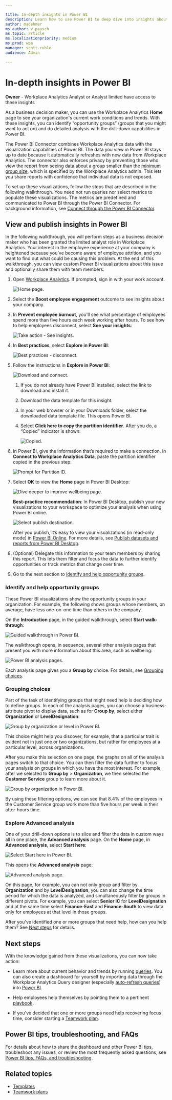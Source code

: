 ```yaml
---

title: In-depth insights in Power BI
description: Learn how to use Power BI to deep dive into insights about your organization
author: madehmer
ms.author: v-pausch
ms.topic: article
ms.localizationpriority: medium 
ms.prod: wpa
manager: scott.ruble
audience: Admin

---
```


# In-depth insights in Power BI

**Owner** - Workplace Analytics Analyst or Analyst limited have access to these insights

As a business decision maker, you can use the Workplace Analytics **Home** page to see your organization's current work conditions and trends. With these insights, you can identify “opportunity groups” (groups that you might want to act on) and do detailed analysis with the drill-down capabilities in Power BI.

The Power BI Connector combines Workplace Analytics data with the visualization capabilities of Power BI. The data you view in Power BI stays up to date because it automatically refreshes with new data from Workplace Analytics. The connector also enforces privacy by preventing those who view the report from seeing data about a group smaller than the [minimum group size](../use/privacy-settings.md#minimum-group-size), which is specified by the Workplace Analytics admin. This lets you share reports with confidence that individual data is not exposed.

To set up these visualizations, follow the steps that are described in the following walkthrough. You need not run queries nor select metrics to populate these visualizations. The metrics are predefined and communicated to Power BI through the Power BI Connector. For background information, see [Connect through the Power BI Connector](../use/view-download-and-export-query-results.md#connect-through-the-power-bi-connector).

## View and publish insights in Power BI

In the following walkthrough, you will perform steps as a business decision maker who has been granted the limited analyst role in Workplace Analytics. Your interest in the employee experience at your company is heightened because you’ve become aware of employee attrition, and you want to find out what could be causing this problem. At the end of this walkthrough, you can view custom Power BI visualizations about this issue and optionally share them with team members.

1. Open [Workplace Analytics](https://workplaceanalytics.office.com/). If prompted, sign in with your work account.

   ![Home page.](../images/wpa/tutorials/new-home-page.png)

2. Select the **Boost employee engagement** outcome to see insights about your company.

3. In **Prevent employee burnout**, you'll see what percentage of employees spend more than five hours each week working after hours. To see how to help employees disconnect, select **See your insights**:

     ![Take action - See insights.](../images/wpa/tutorials/burnout-take-action.png)

4. In **Best practices**, select **Explore in Power BI**:

    ![Best practices - disconnect.](../images/wpa/tutorials/best-practices-disconnect.png)

5. Follow the instructions in **Explore in Power BI**:

    ![Download and connect.](../images/wpa/tutorials/explore-in-pbi.png)

   1. If you do not already have Power BI installed, select the link to download and install it.
   2. Download the data template for this insight.
   3. In your web browser or in your Downloads folder, select the downloaded data template file. This opens Power BI.  
   4. Select **Click here to copy the partition identifier**. After you do, a “Copied” indicator is shown:
  
      ![Copied.](../images/wpa/tutorials/partition-id-copied.png)

6. In Power BI, give the information that’s required to make a connection. In **Connect to Workplace Analytics Data**, paste the partition identifier copied in the previous step:

   ![Prompt for Partition ID.](../images/wpa/tutorials/partition-id-prompt.png)

7. Select **OK** to view the **Home** page in Power BI Desktop:

   ![Dive deeper to improve wellbeing page.](../images/wpa/tutorials/dive-deeper-wellbeing.png)

   **Best-practice recommendation**: In Power BI Desktop, publish your new visualizations to your workspace to optimize your analysis when using Power BI online.

   ![Select publish destination.](../images/wpa/tutorials/publish-to-pbi-workspace.png)

   After you publish, it’s easy to view your visualizations (in read-only mode) in [Power BI Online](https://powerbi.microsoft.com/). For more details, see [Publish datasets and reports from Power BI Desktop](/power-bi/create-reports/desktop-upload-desktop-files).

8. (Optional) Delegate this information to your team members by sharing this report. This lets them filter and focus the data to further identify opportunities or track metrics that change over time.

9. Go to the next section to [identify and help opportunity groups](#identify-and-help-opportunity-groups).

### Identify and help opportunity groups

These Power BI visualizations show the opportunity groups in your organization. For example, the following shows groups whose members, on average, have less one-on-one time than others in the company.

On the **Introduction** page, in the guided walkthrough, select **Start walk-through**:

![Guided walkthrough in Power BI.](../images/wpa/tutorials/guided-walkthrough.png)

The walkthrough opens, in sequence, several other analysis pages that present you with more information about this area, such as wellbeing:

![Power BI analysis pages.](../images/wpa/tutorials/pages-toc.png)

Each analysis page gives you a **Group by** choice. For details, see [Grouping choices](#grouping-choices).

### Grouping choices

Part of the task of identifying groups that might need help is deciding how to define groups. In each of the analysis pages, you can choose a business-attribute pivot to display data, such as for **Group by**, select either **Organization** or **LevelDesignation**:

![Group by organization or level in Power BI.](../images/wpa/tutorials/group-by-choice.png)

This choice might help you discover, for example, that a particular trait is evident not in just one or two organizations, but rather for employees at a particular level, across organizations.

After you make this selection on one page, the graphs on all of the analysis pages switch to that choice. You can then filter the data further to focus your analysis on groups in which you have the most interest. For example, after we selected to **Group by** > **Organization**, we then selected the **Customer Service** group to learn more about it.

![Group by organization in Power BI.](../images/wpa/tutorials/distrib-after-hours-collab.png)
  
By using these filtering options, we can see that 8.4% of the employees in the Customer Service group work more than five hours per week in their after-hours time.

### Explore Advanced analysis

One of your drill-down options is to slice and filter the data in custom ways all in one place, the **Advanced analysis** page. On the **Home** page, in **Advanced analysis**, select **Start here**:

![Select Start here in Power BI.](../images/wpa/tutorials/intro-advanced-analysis.png)

This opens the **Advanced analysis** page:

![Advanced analysis page.](../images/wpa/tutorials/advanced-analysis.png)

On this page, for example, you can not only group and filter by **Organization** and by **LevelDesignation**, you can also change the time period for which the data is analyzed, and simultaneously filter by groups in different pivots. For example, you can select **Senior IC** for **LevelDesignation** and at the same time select **Finance-East** and **Finance-South** to view data only for employees at that level in those groups.

After you've identified one or more groups that need help, how can you help them? See [Next steps](#next-steps) for details.

## Next steps

With the knowledge gained from these visualizations, you can now take action:

* Learn more about current behavior and trends by running [queries](query-basics.md). You can also create a dashboard for yourself by importing data through the Workplace Analytics Query designer (especially [auto-refresh queries](query-auto-refresh.md)) into [Power BI](../use/view-download-and-export-query-results.md#get-a-link-for-an-odata-feed-to-use-in-power-bi).

* Help employees help themselves by pointing them to a pertinent [playbook](../myanalytics/use/mya-adoption/adopt-learning-modules.md).

* If you've decided that one or more groups need help recovering focus time, consider starting a [Teamwork plan](teamwork-solution.md).

## Power BI tips, troubleshooting, and FAQs

For details about how to share the dashboard and other Power BI tips, troubleshoot any issues, or review the most frequently asked questions, see [Power BI tips, FAQs, and troubleshooting](power-bi-templates.md).

## Related topics

* [Templates](power-bi-intro.md)
* [Teamwork plans](teamwork-solution.md)
